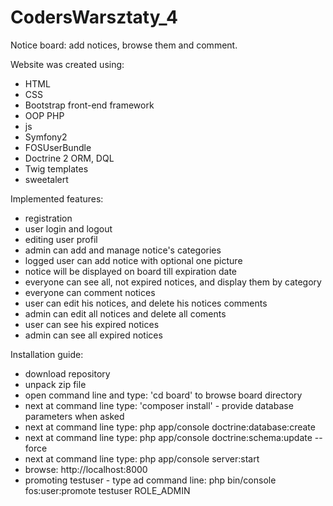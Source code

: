 # CodersWarsztaty_4

Notice board: add notices, browse them and comment.

Website was created using:
- HTML
- CSS
- Bootstrap front-end framework
- OOP PHP
- js
- Symfony2
- FOSUserBundle 
- Doctrine 2 ORM, DQL
- Twig templates
- sweetalert

Implemented features:
- registration
- user login and logout
- editing user profil
- admin can add and manage notice's categories
- logged user can add notice with optional one picture
- notice will be displayed on board till expiration date
- everyone can see all, not expired notices, and display them by category
- everyone can comment notices
- user can edit his notices, and delete his notices comments
- admin can edit all notices and delete all coments
- user can see his expired notices
- admin can see all expired notices

Installation guide:
- download repository
- unpack zip file
- open command line and type: 'cd board' to browse board directory
- next at command line type: 'composer install' - provide database parameters when asked
- next at command line type: php app/console doctrine:database:create
- next at command line type: php app/console doctrine:schema:update --force
- next at command line type: php app/console server:start
- browse: http://localhost:8000 
- promoting testuser - type ad command line: php bin/console fos:user:promote testuser ROLE_ADMIN

